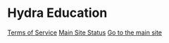 # Hydra Education
[Terms of Service](/hydraagreement.md)
[Main Site Status](/site-down.md)
[Go to the main site](https://hydra-eduaction.webador.co.uk/)

